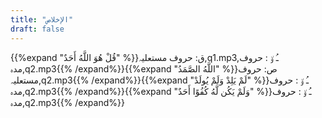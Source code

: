 ```yaml
---
title: "الإخلاص"
draft: false
---
```

 {{%expand "قُلْ هُوَ اللَّهُ أَحَدٌ" %}}ق: حروف مستعلیہ,q1.mp3,ـُ و٘ :  حروف مدہ,q2.mp3{{% /expand%}}{{%expand "اللَّهُ الصَّمَدُ" %}}ص: حروف مستعلیہ,q2.mp3{{% /expand%}}{{%expand "لَمْ يَلِدْ وَلَمْ يُولَدْ" %}}ـُ و٘ :  حروف مدہ,q2.mp3{{% /expand%}}{{%expand "وَلَمْ يَكُن لَّهُ كُفُوًا أَحَدٌ" %}}ـُ و٘ :  حروف مدہ,q2.mp3{{% /expand%}}